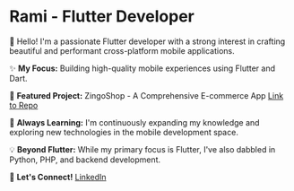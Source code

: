 # Rami - Flutter Developer

👋 Hello! I'm a passionate Flutter developer with a strong interest in crafting beautiful and performant cross-platform mobile applications.

✨ **My Focus:** Building high-quality mobile experiences using Flutter and Dart.

🚀 **Featured Project:** ZingoShop - A Comprehensive E-commerce App [Link to Repo](https://github.com/RotRot-pi/ZingoShop?tab=readme-ov-file)

<!---➡️ **Check out ZingoShop to see my skills in action:**
* User-friendly interface for browsing and purchasing products.
* Efficient order management for delivery personnel.
* Powerful admin dashboard for managing the entire application.--->

🌱 **Always Learning:** I'm continuously expanding my knowledge and exploring new technologies in the mobile development space.

💡 **Beyond Flutter:** While my primary focus is Flutter, I've also dabbled in Python, PHP, and backend development.

🤝 **Let's Connect!** [LinkedIn](https://www.linkedin.com/in/ramins1)

<!---
[![Anurag's GitHub stats](https://github-readme-stats.vercel.app/api?username=RotRot-pi)](https://github.com/RotRot-pi/github-readme-stats)--->

<!--- - 👋 Hi, I’m Ramy
- 👀 I’m interested in Flutter ,Mobile application development & IT in general
- 🌱 I’m currently learning Project management to manage my team project
- ✨ I have used Python for ML ,scrapping with scrappy and Django
- 💫 I have used PHP to build the backend of my ecommerce app
- 💞️ I’m looking to collaborate on Flutter realted projects
- 📫 You can reach me through my [LinkedIn](https://www.linkedin.com/in/ramins1)--->

<!---
RotRot-pi/RotRot-pi is a ✨ special ✨ repository because its `README.md` (this file) appears on your GitHub profile.
You can click the Preview link to take a look at your changes.
--->
